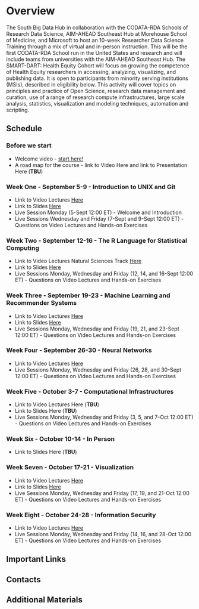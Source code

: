 # Overview

The South Big Data Hub in collaboration with the CODATA-RDA Schools of Research Data Science, AIM-AHEAD Southeast Hub at Morehouse School of Medicine, and Microsoft to host an 10-week Researcher Data Science Training through a mix of virtual and in-person instruction. This will be the first CODATA-RDA School run in the United States and research and will include teams from universities with the AIM-AHEAD Southeast Hub. The SMART-DART: Health Equity Cohort will focus on growing the competence of Health Equity researchers in accessing, analyzing, visualizing, and publishing data. It is open to participants from minority serving institutions (MSIs), described in eligibility below. This activity will cover topics on principles and practice of Open Science, research data management and curation, use of a range of research compute infrastructures, large scale analysis, statistics, visualization and modeling techniques, automation and scripting.

## Schedule

### Before we start
   * Welcome video - [start here!](https://vimeo.com/743584505)
   * A road map for the course 
            - link to Video Here and link to Presentation Here (**TBU**)
### Week One - September 5-9 - Introduction to UNIX and Git 
   * Link to Video Lectures [Here](week1.md)
   * Link to Slides [Here](presentations_week1)
   * Live Session Monday (5-Sept 12:00 ET) - Welcome and Introduction
   * Live Sessions Wednesday and Friday (7-Sept and 9-Sept 12:00 ET) - Questions on Video Lectures and Hands-on Exercises
### Week Two - September 12-16 - The R Language for Statistical Computing
   * Link to Video Lectures Natural Sciences Track [Here](week2_NS.md)
   * Link to Slides [Here](presentations_week2)
   * Live Sessions Monday, Wednesday and Friday (12, 14, and 16-Sept 12:00 ET) - Questions on Video Lectures and Hands-on Exercises
### Week Three - September 19-23 - Machine Learning and Recommender Systems
   * Link to Video Lectures [Here](week3.md)
   * Link to Slides [Here](presentations_week3)
   * Live Sessions Monday, Wednesday and Friday (19, 21, and 23-Sept 12:00 ET) - Questions on Video Lectures and Hands-on Exercises
### Week Four - September 26-30 - Neural Networks
   * Link to Video Lectures [Here](week4.md)
   * Live Sessions Monday, Wednesday and Friday (26, 28, and 30-Sept 12:00 ET) - Questions on Video Lectures and Hands-on Exercises
### Week Five - October 3-7 - Computational Infrastructures
   * Link to Video Lectures Here (**TBU**)
   * Link to Slides Here (**TBU**)
   * Live Sessions Monday, Wednesday and Friday (3, 5, and 7-Oct 12:00 ET) - Questions on Video Lectures and Hands-on Exercises
### Week Six - October 10-14 - In Person
   * Link to Slides Here (**TBU**)
### Week Seven - October 17-21 - Visualization
   * Link to Video Lectures [Here](week7.md)
   * Link to Slides [Here](presentations_week7)
   * Live Sessions Monday, Wednesday and Friday (17, 19, and 21-Oct 12:00 ET) - Questions on Video Lectures and Hands-on Exercises
### Week Eight - October 24-28 - Information Security
   * Link to Video Lectures [Here](week8.md)
   * Live Sessions Monday, Wednesday and Friday (14, 16, and 28-Oct 12:00 ET) - Questions on Video Lectures and Hands-on Exercises

## Important Links

## Contacts 

## Additional Materials
